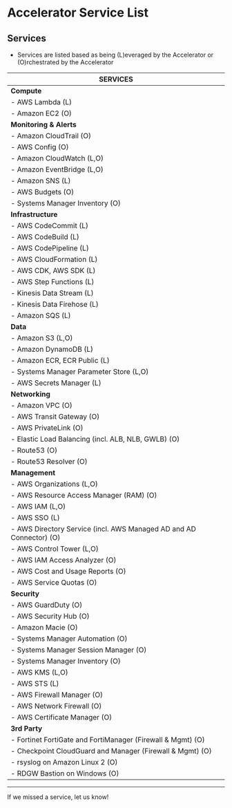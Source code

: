 # Accelerator Service List

## Services

- Services are listed based as being (L)everaged by the Accelerator or (O)rchestrated by the Accelerator

| SERVICES                                                            |
| ------------------------------------------------------------------- |
| **Compute**                                                         |
| - AWS Lambda (L)                                                    |
| - Amazon EC2 (O)                                                    |
| **Monitoring & Alerts**                                             |
| - Amazon CloudTrail (O)                                             |
| - AWS Config (O)                                                    |
| - Amazon CloudWatch (L,O)                                           |
| - Amazon EventBridge (L,O)                                          |
| - Amazon SNS (L)                                                    |
| - AWS Budgets (O)                                                   |
| - Systems Manager Inventory (O)                                     |
| **Infrastructure**                                                  |
| - AWS CodeCommit (L)                                                |
| - AWS CodeBuild (L)                                                 |
| - AWS CodePipeline (L)                                              |
| - AWS CloudFormation (L)                                            |
| - AWS CDK, AWS SDK (L)                                              |
| - AWS Step Functions (L)                                            |
| - Kinesis Data Stream (L)                                           |
| - Kinesis Data Firehose (L)                                         |
| - Amazon SQS (L)                                                    |
| **Data**                                                            |
| - Amazon S3 (L,O)                                                   |
| - Amazon DynamoDB (L)                                               |
| - Amazon ECR, ECR Public (L)                                        |
| - Systems Manager Parameter Store (L,O)                             |
| - AWS Secrets Manager (L)                                           |
| **Networking**                                                      |
| - Amazon VPC (O)                                                    |
| - AWS Transit Gateway (O)                                           |
| - AWS PrivateLink (O)                                               |
| - Elastic Load Balancing (incl. ALB, NLB, GWLB) (O)                 |
| - Route53 (O)                                                       |
| - Route53 Resolver (O)                                              |
| **Management**                                                      |
| - AWS Organizations (L,O)                                           |
| - AWS Resource Access Manager (RAM) (O)                             |
| - AWS IAM (L,O)                                                     |
| - AWS SSO (L)                                                       |
| - AWS Directory Service (incl. AWS Managed AD and AD Connector) (O) |
| - AWS Control Tower (L,O)                                           |
| - AWS IAM Access Analyzer (O)                                       |
| - AWS Cost and Usage Reports (O)                                    |
| - AWS Service Quotas (O)                                            |
| **Security**                                                        |
| - AWS GuardDuty (O)                                                 |
| - AWS Security Hub (O)                                              |
| - Amazon Macie (O)                                                  |
| - Systems Manager Automation (O)                                    |
| - Systems Manager Session Manager (O)                               |
| - Systems Manager Inventory (O)                                     |
| - AWS KMS (L,O)                                                     |
| - AWS STS (L)                                                       |
| - AWS Firewall Manager (O)                                          |
| - AWS Network Firewall (O)                                          |
| - AWS Certificate Manager (O)                                       |
| **3rd Party**                                                       |
| - Fortinet FortiGate and FortiManager (Firewall & Mgmt) (O)         |
| - Checkpoint CloudGuard and Manager (Firewall & Mgmt) (O)           |
| - rsyslog on Amazon Linux 2 (O)                                     |
| - RDGW Bastion on Windows (O)                                       |

---

If we missed a service, let us know!
